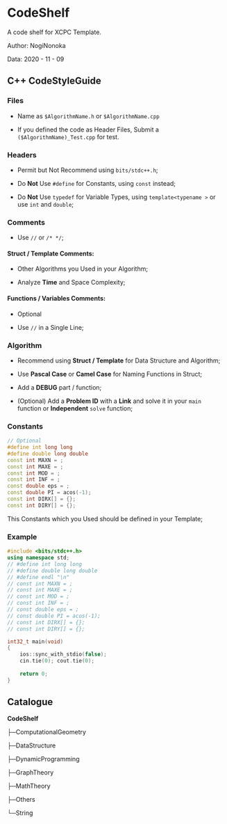 # CodeShelf

A code shelf for XCPC Template.

Author: NogiNonoka

Data: 2020 - 11 - 09

## C++ CodeStyleGuide

### Files

- Name as `$AlgorithmName.h` or `$AlgorithmName.cpp`

- If you defined the code as Header Files, Submit a `($AlgorithmName)_Test.cpp` for test.

### Headers

- Permit but Not Recommend using `bits/stdc++.h`;

- Do **Not** Use `#define` for Constants, using `const` instead;

- Do **Not** Use `typedef` for Variable Types, using `template<typename >` or use `int` and `double`;

### Comments

- Use `//` or `/* */`;

#### Struct / Template Comments:

- Other Algorithms you Used in your Algorithm;

- Analyze **Time** and Space Complexity;

#### Functions / Variables Comments:

- Optional

- Use `//` in a Single Line;

### Algorithm

- Recommend using **Struct / Template** for Data Structure and Algorithm;

- Use **Pascal Case** or **Camel Case** for Naming Functions in Struct;

- Add a **DEBUG** part / function;

- (Optional) Add a **Problem ID** with a **Link** and solve it in your `main` function or **Independent** `solve` function;

### Constants

```C++
// Optional
#define int long long 
#define double long double
const int MAXN = ;
const int MAXE = ;
const int MOD = ;
const int INF = ;
const double eps = ;
const double PI = acos(-1);
const int DIRX[] = {};
const int DIRY[] = {};
```

This Constants which you Used should be defined in your Template;

### Example

```C++
#include <bits/stdc++.h>
using namespace std;
// #define int long long
// #define double long double
// #define endl "\n"
// const int MAXN = ;
// const int MAXE = ;
// const int MOD = ;
// const int INF = ;
// const double eps = ;
// const double PI = acos(-1);
// const int DIRX[] = {};
// const int DIRY[] = {};

int32_t main(void)
{
    ios::sync_with_stdio(false);
    cin.tie(0); cout.tie(0);
    
    return 0;
}
```

## Catalogue

**CodeShelf**

├─ComputationalGeometry

├─DataStructure

├─DynamicProgramming

├─GraphTheory

├─MathTheory

├─Others

└─String
